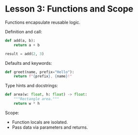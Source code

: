 # Lesson 3: Functions and Scope

Functions encapsulate reusable logic.

Definition and call:
```python
def add(a, b):
    return a + b

result = add(2, 3)
```

Defaults and keywords:
```python
def greet(name, prefix="Hello"):
    return f"{prefix}, {name}!"
```

Type hints and docstrings:
```python
def area(w: float, h: float) -> float:
    """Rectangle area."""
    return w * h
```

Scope:
- Function locals are isolated.
- Pass data via parameters and returns.